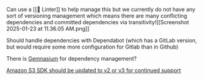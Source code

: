 Can use a [[👕 Linter]] to help manage this but we currently do not have any sort of versioning management which means there are many conflicting dependencies and committed dependencies via transitivity![[Screenshot 2025-01-23 at 11.36.05 AM.png]]

Should handle dependencies with Dependabot (which has a GitLab version, but would require some more configuration for Gitlab than in Github)

There is [Gemnasium](https://gitlab.com/gitlab-org/security-products/analyzers/gemnasium) for dependency management?

[Amazon S3 SDK should be updated to v2 or v3 for continued support](https://linear.app/coverdash/issue/WEB-2588/upgrade-aws-s3-sdk-from-v1-v2)

